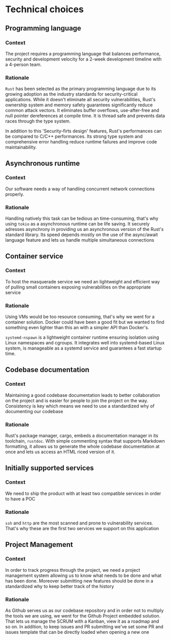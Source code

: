 # Technical choices

## Programming language

### Context

The project requires a programming language that balances performance, security and development velocity for a 2-week development timeline with a 4-person team.

### Rationale

`Rust` has been selected as the primary programming language due to its growing adoption as the industry standards for security-critical applications. While it doesn't eliminate all security vulnerabilities, Rust's ownership system and memory safety guarantees significantly reduce common attack vectors. It eliminates buffer overflows, use-after-free and null pointer dereferences at compile time. It is thread safe and prevents data races through the type system.

In addition to this 'Security-firts design' features, Rust's performances can be compared to C/C++ performances. Its strong type system and comprehensive error handling reduce runtime failures and improve code maintainability.

## Asynchronous runtime

### Context

Our software needs a way of handling concurrent network connections properly. 

### Rationale

Handling natively this task can be tedious an time-consuming, that's why using `tokio` as a asynchronous runtime can be life saving. It securely adresses asynchrony in providing us an asynchronous version of the Rust's standard library. Its speed depends mostly on the use of the async/await language feature and lets us handle multiple simultaneous connections

## Container service

### Context

To host the masquerade service we need an lightweight and efficient way of pulling small containers exposing vulnerabilities on the appropriate service

### Rationale

Using VMs would be too resource consuming, that's why we went for a container solution. Docker could have been a good fit but we wanted to find something even lighter than this an with a simpler API than Docker's.

`systemd-nspawn` is a lightweight container runtime ensuring isolation using Linux namespaces and cgroups. It integrates well into systemd-based Linux system, is manageable as a systemd service and guarantees a fast startup time.

## Codebase documentation

### Context

Maintaining a good codebase documentation leads to better collaboration on the project and is easier for people to join the project on the way. Consistency is key which means we need to use a standardized why of documenting our codebase

 ### Rationale

Rust's package manager, cargo, embeds a documentation manager in its toolchain, `rustdoc`. With simple commenting syntax that supports Markdown formatting, it allows us to generate the whole codebase documentation at once and lets us access an HTML riced version of it.

## Initially supported services

### Context

We need to ship the product with at least two compatible services in order to have a POC

### Rationale

`ssh` and `http` are the most scanned and prone to vulnerability services. That's why these are the first two services we support on this application

## Project Management

### Context

In order to track progress through the project, we need a project management system allowing us to know what needs to be done and what has been done. Moreover submitting new features should be done in a standardized why to keep better track of the history

### Rationale

As Github serves us as our codebase repository and in order not to multiply the tools we are using, we went for the Github Project embedded solution. That lets us manage the SCRUM with a Kanban, view it as a roadmap and so on. In addition, to keep issues and PR submitting we've set some PR and issues template that can be directly loaded when opening a new one
